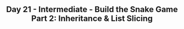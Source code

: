 <h2 align='center'>Day 21 - Intermediate - Build the Snake Game Part 2: Inheritance & List Slicing</h2>